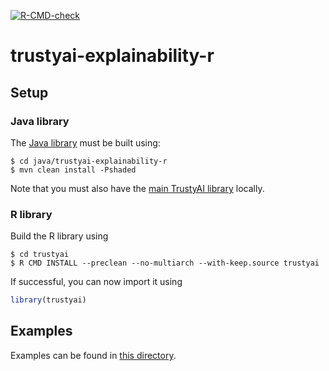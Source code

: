 [![R-CMD-check](https://github.com/ruivieira/trustyai-explainability-r/actions/workflows/checks.yaml/badge.svg)](https://github.com/ruivieira/trustyai-explainability-r/actions/workflows/checks.yaml)

# trustyai-explainability-r

## Setup

### Java library

The [Java library](java/trustyai-explainability-r) must be built using:

```shell
$ cd java/trustyai-explainability-r
$ mvn clean install -Pshaded
```

Note that you must also have the [main TrustyAI library](https://github.com/trustyai-explainability/trustyai-explainability) locally.

### R library

Build the R library using

```shell
$ cd trustyai
$ R CMD INSTALL --preclean --no-multiarch --with-keep.source trustyai
```

If successful, you can now import it using

```r
library(trustyai)
```

## Examples

Examples can be found in [this directory](trustyai/examples).